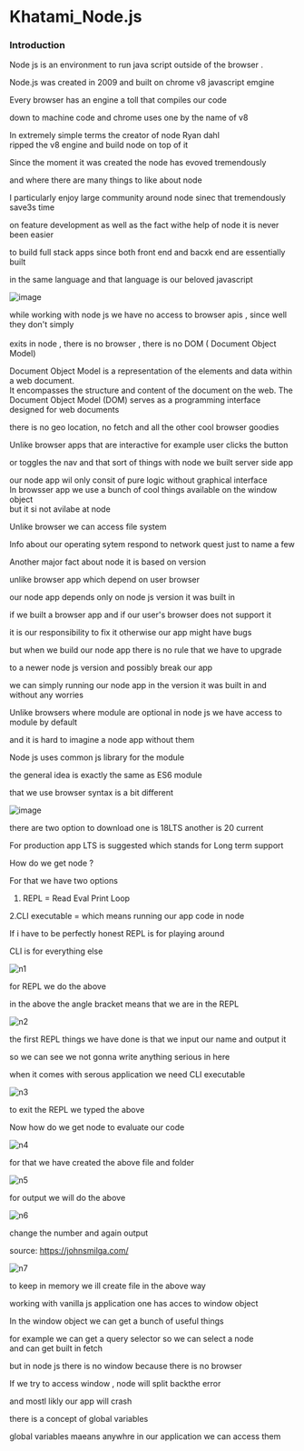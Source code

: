 # Khatami_Node.js

### Introduction

Node js is an environment to run java script outside of the browser .<br>

Node.js was created in 2009 and built on chrome v8 javascript emgine <br>

Every browser has an engine a toll that compiles our code <br>

down to machine code and chrome uses one by the name of v8 <br>

In extremely simple terms the creator of node Ryan dahl <br>
 ripped the v8 engine and build node on top of it <br>

 Since the moment it was created the node has evoved tremendously <br>

 and where there are many things to like about node <br>

 I particularly enjoy large community around node sinec that tremendously save3s time <br>

 on feature development as well as the fact withe help of node it is never been easier <br>

 to build full stack apps since both front end and bacxk end are essentially built  <br>

 in the same language and that language is our beloved javascript <br>

![image](https://github.com/C191068/Khatami_Node.js/assets/89090776/109abdd4-62bc-422a-8908-f4ad77da3b6c)

 
while working with node js we have no access to browser apis , since well they don't simply <br>
\
exits in node , there is no browser , there is no DOM ( Document Object Model)  <br>

Document Object Model is a representation of the elements and data within a web document.<br>
It encompasses the structure and content of the document on the web. The Document Object Model (DOM) serves as a programming interface designed for web documents <br>
 
there is no geo location, no fetch and all the other cool browser goodies   <br>

Unlike browser apps that are interactive for example user clicks the button <br>

or toggles the nav and that sort of things with node we built server side app <br>

our node app wil only consit of pure logic without graphical interface <br>
 In browsser app we use a bunch of cool things available on the window object  <br>
but it si not avilabe at node <br>

Unlike browser we can access file system <br>

Info about our operating sytem respond to network quest just to name a few <br>

Another major fact about node it is based on version <br>

unlike browser app which depend on user browser <br>

our node app depends only on node js version it was built in  <br>

if we built a browser app and if our user's browser does not support it <br>

it is our responsibility to fix it otherwise our app might have bugs  <br>

but when we build our node app there is no rule that we have to upgrade <br>

to a newer node js version and possibly break our app  <br>

we can simply running our node app in the version it was built in and without any worries  <br>

Unlike browsers where module are optional in node js we have access to module by default <br>

and it is hard to imagine a node app without them <br>

Node js uses common js library for the module 

the general idea is exactly the same as ES6 module <br>

that we use browser syntax is a bit different <br>

![image](https://github.com/C191068/Khatami_Node.js/assets/89090776/0ee4033d-55de-4abf-ad95-e09564c5a470)

there are two option to download one is 18LTS another is 20 current <br>

For production app LTS is suggested which stands for Long term support <br>


How do we get node ? <br>

For that we have two options <br>

1. REPL = Read Eval Print Loop <br>

2.CLI executable = which means running our app code in node <br>

If i have to be perfectly honest REPL is for playing around <br>

CLI is for everything else <br>

![n1](https://github.com/C191068/Khatami_Node.js/assets/89090776/a3d393ad-e734-4cd4-8d09-57474fdd1df4)

for REPL we do the above <br>

in the above the angle bracket means that we are in the REPL <br>

![n2](https://github.com/C191068/Khatami_Node.js/assets/89090776/32a87137-9e12-42c8-9029-bdff4ce623dd)

the first REPL things we have done is that we input our name and output it <br>

so we can see we not  gonna write anything serious in here <br>

when it comes with serous application we need CLI executable 

![n3](https://github.com/C191068/Khatami_Node.js/assets/89090776/77c830a2-cc86-49c9-86dd-b2f9941be5ee)

to exit the REPL we typed the above <br>

Now how do we get node to evaluate our code <br>

![n4](https://github.com/C191068/Khatami_Node.js/assets/89090776/f02cbe4a-8691-4d72-a25f-7c43b8e2452e)

for that we have created the above file and folder <br>

![n5](https://github.com/C191068/Khatami_Node.js/assets/89090776/7361f0e0-35d4-4d6b-84df-010e632270d1)

for output we will do the above <br>

![n6](https://github.com/C191068/Khatami_Node.js/assets/89090776/8248f7c5-e269-4794-86e3-c6eb876e2df5)

change the number and again output <br>


source: https://johnsmilga.com/ <br>


![n7](https://github.com/C191068/Khatami_Node.js/assets/89090776/fc4c4f45-da6a-4e65-bf24-c33e7b0ca617)

to keep in memory we ill create file in the above way <br>


working with vanilla js application one has acces to window object <br>


In the window object we can get a bunch of useful things <br>

for example we can get a query selector so we can select a node <br>
and can get built in fetch <br>

but in node js there is no window because there is no browser <br>


If we try to access window , node will split backthe error <br>

and mostl likly our app will crash <br>

there is a concept of global variables <br>

global variables maeans anywhre in our application we can access them <br>



















 



 


